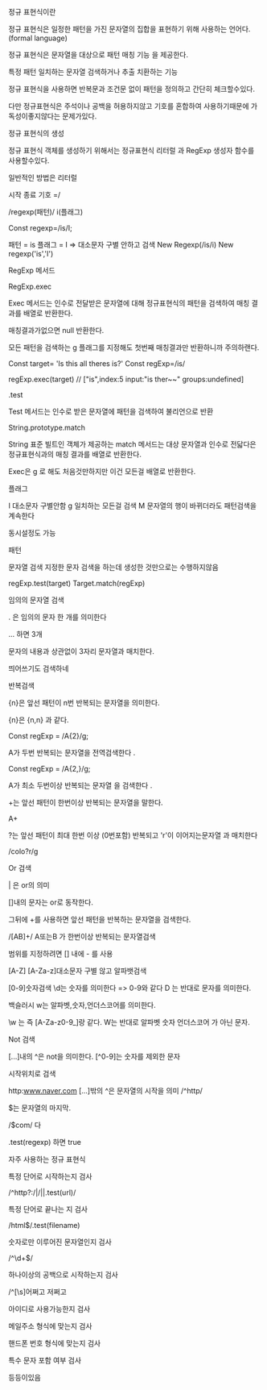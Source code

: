 정규 표현식이란

정규 표현식은 일정한 패턴을 가진 문자열의 집합을 표현하기 위해 사용하는 언어다. (formal language)

정규 표현식은 문자열을 대상으로 패턴 매칭 기능 을 제공한다.

특정 패턴 일치하는 문자열 검색하거나 추출 치환하는 기능

정규 표현식을 사용하면 반복문과 조건문 없이 패턴을 정의하고 간단히 체크할수있다.

다만 정규표현식은 주석이나 공백을 허용하지않고 기호를 혼합하여 사용하기때문에 가독성이좋지않다는 문제가있다.

정규 표현식의 생성

정규 표현식 객체를 생성하기 위해서는 정규표현식 리터럴 과 RegExp 생성자 함수를 사용할수있다.

일반적인 방법은 리터럴

시작 종료 기호 =/

/regexp(패턴)/ i(플래그)

Const regexp=/is/I;

패턴 = is
플래그 = I => 대소문자 구별 안하고 검색
New Regexp(/is/i)
New regexp('is','I')

RegExp 메서드

RegExp.exec

Exec 메서드는 인수로 전달받은 문자열에 대해 정규표현식의 패턴을 검색하여 매칭 결과를 배열로 반환한다.

매칭결과가없으면 null 반환한다.

모든 패턴을 검색하는 g 플래그를 지정해도 첫번째 매칭결과만 반환하니까 주의하랜다.

Const target= 'Is this all theres is?'
Const regExp=/is/

regExp.exec(target)
// ["is",index:5 input:"is ther~~" groups:undefined]

.test

Test 메서드는 인수로 받은 문자열에 패턴을 검색하여 불리언으로 반환

String.prototype.match

String 표준 빌트인 객체가 제공하는 match 메서드는 대상 문자열과 인수로 전닯다은 정규표현식과의 매칭 결과를 배열로 반환한다.

Exec은 g 로 해도 처음것만하지만 이건 모든걸 배열로 반환한다.

플래그

I 대소문자 구별안함
g 일치하는 모든걸 검색
M 문자열의 행이 바뀌더라도 패턴검색을 계속한다

동시설정도 가능

패턴

문자열 검색
지정한 문자 검색을 하는데 생성한 것만으로는 수행하지않음

regExp.test(target)
Target.match(regExp)

임의의 문자열 검색

. 은 임의의 문자 한 개를 의미한다

… 하면 3개

문자의 내용과 상관없이 3자리 문자열과 매치한다.

띄어쓰기도 검색하네

반복검색

{n}은 앞선 패턴이 n번 반복되는 문자열을 의미한다.

{n}은 {n,n} 과 같다.

Const regExp = /A{2}/g;

A가 두번 반복되는 문자열을 전역검색한다 .

Const regExp = /A{2,}/g;

A가 최소 두번이상 반복되는 문자열 을 검색한다 .

+는 앞선 패턴이 한번이상 반복되는 문자열을 말한다.

A+

?는 앞선 패턴이 최대 한번 이상 (0번포함) 반복되고 'r'이 이어지는문자열 과 매치한다

/colo?r/g

Or 검색

| 은 or의 의미

[]내의 문자는 or로 동작한다.

그뒤에 +를 사용하면 앞선 패턴을 반복하는 문자열을 검색한다.

/[AB]+/
A또는B 가 한번이상 반복되는 문자열검색

범위를 지정하려면 [] 내에 - 를 사용

[A-Z]
[A-Za-z]대소문자 구별 않고 알파뱃검색

[0-9]숫자검색
\d는 숫자를 의미한다
=> 0-9와 같다
D 는 반대로 문자를 의미한다.

백슬러시 w는 알파벳,숫자,언더스코어를 의미한다.

\w 는 즉 [A-Za-z0-9_]랑 같다.
W는 반대로 알파벳 숫자 언더스코어 가 아닌 문자.

Not 검색

[...]내의 ^은 not을 의미한다.
[^0-9]는 숫자를 제외한 문자

시작위치로 검색

http:www.naver.com
[...]밖의 ^은 문자열의 시작을 의미
/^http/

$는 문자열의 마지막.

/$com/
다

.test(regexp) 하면 true

자주 사용하는 정규 표현식

특정 단어로 시작하는지 검사

/^http?:/|/||.test(url)/

특정 단어로 끝나는 지 검사

/html$/.test(filename)

숫자로만 이루어진 문자열인지 검사

/^\d+$/

하나이상의 공백으로 시작하는지 검사

/^[\s]어쩌고 저쩌고

아이디로 사용가능한지 검사

메일주소 형식에 맞는지 검사

핸드폰 번호 형식에 맞는지 검사

특수 문자 포함 여부 검사

등등이있음
